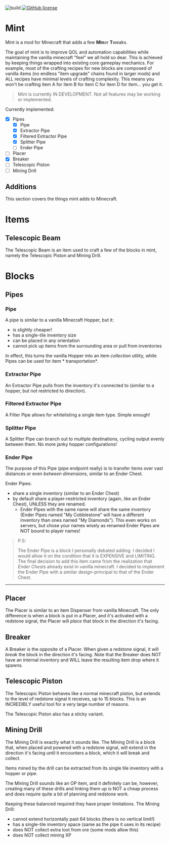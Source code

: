 ![build](https://github.com/octalide/mint/workflows/build/badge.svg?branch=master)
[![GitHub license](https://img.shields.io/github/license/octalide/mint)](https://github.com/octalide/mint/blob/master/LICENSE)

# Mint

Mint is a mod for Minecraft that adds a few **Min**or **T**weaks.

The goal of mint is to improve QOL and automation capabilities while maintaining the vanilla minecraft "feel" we all
hold so dear. This is achieved by keeping things wrapped into existing core gameplay mechanics. For example, most of the
crafting recipes for new blocks are composed of vanilla items (no endless "item upgrade" chains found in larger mods)
and ALL recipes have minimal levels of crafting complexity. This means you won't be crafting item A for item B for item
C for item D for item... you get it.

> Mint is currently IN DEVELOPMENT. Not all features may be working or implemented.

Currently implemented:

- [x] Pipes
    - [x] Pipe
    - [x] Extractor Pipe
    - [x] Filtered Extractor Pipe
    - [x] Splitter Pipe
    - [ ] Ender Pipe
- [ ] Placer
- [x] Breaker
- [ ] Telescopic Piston
- [ ] Mining Drill

Additions
---

This section covers the things mint adds to Minecraft.

# Items

## Telescopic Beam

The Telescopic Beam is an item used to craft a few of the blocks in mint, namely the Telescopic Piston and Mining Drill.

# Blocks

## Pipes

### Pipe

A pipe is similar to a vanilla Minecraft Hopper, but it:

- is slightly cheaper!
- has a single-tile inventory size
- can be placed in any orientation
- cannot pick up items from the surrounding area or pull from inventories

In effect, this turns the vanilla Hopper into an item *collection* utility, while Pipes can be used for item *
transportation*.

### Extractor Pipe

An Extractor Pipe pulls from the inventory it's connected to (similar to a hopper, but not restricted to direction).

### Filtered Extractor Pipe

A Filter Pipe allows for whitelisting a single item type. Simple enough!

### Splitter Pipe

A Splitter Pipe can branch out to multiple destinations, cycling output evenly between them. No more janky hopper configurations!

### Ender Pipe

The purpose of this Pipe (pipe endpoint really) is to transfer items over vast distances or even *between dimensions*,
similar to an Ender Chest.

Ender Pipes:

- share a single inventory (similar to an Ender Chest)
- by default share a player-restricted inventory (again, like an Ender Chest), UNLESS they are renamed.
    - Ender Pipes with the same name will share the same inventory (Ender Pipes named "My Cobblestone" will have a
      different inventory than ones named "My Diamonds"). This even works on servers, but chose your names wisely as
      renamed Ender Pipes are NOT bound to player names!

> P.S:
>
> The Ender Pipe is a block I personally debated adding. I decided I would allow it on the condition that it is EXPENSIVE and LIMITING.
> The final decision to add this item came from the realization that *Ender Chests* already exist in vanilla minecraft.
> I decided to implement the Ender Pipe with a similar design-principal to that of the Ender Chest.

---

## Placer

The Placer is similar to an item Dispenser from vanilla Minecraft. The only difference is when a block is put in a
Placer, and it's activated with a redstone signal, the Placer will *place* that block in the direction it's facing.

## Breaker

A Breaker is the opposite of a Placer. When given a redstone signal, it will *break* the block in the direction it's
facing. Note that the Breaker does NOT have an internal inventory and WILL leave the resulting item drop where it
spawns.

## Telescopic Piston

The Telescopic Piston behaves like a normal minecraft piston, but extends to the level of redstone signal it receives,
up to 15 blocks. This is an INCREDIBLY useful tool for a very large number of reasons.

The Telescopic Piston also has a sticky variant.

## Mining Drill

The Mining Drill is exactly what it sounds like. The Mining Drill is a block that, when placed and powered with a
redstone signal, will extend in the direction it's facing until it encounters a block, which it will break and collect.

Items mined by the drill can be extracted from its single tile inventory with a hopper or pipe.

The Mining Drill sounds like an OP item, and it definitely can be, however, creating many of these drills and linking
them up is NOT a cheap process and does require quite a bit of planning and redstone work.

Keeping these balanced required they have proper limitations. The Mining Drill:

- cannot extend horizontally past 64 blocks (there is no vertical limit!)
- has a single-tile inventory space (same as the pipe it uses in its recipe)
- does NOT collect extra loot from ore (some mods allow this)
- does NOT collect mining XP
